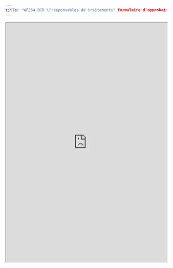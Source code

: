 ```yaml
---
title: "WP264 BCR \"responsables de traitements" formulaire d'approbation (EN)"
---
```



<iframe height="750" width="100%" src="https://ewelton.github.io/ktest/wiki.html#WP264%20BCR%20%22responsables%20de%20traitements%22%20formulaire%20d'approbation%20(EN)"></iframe>
